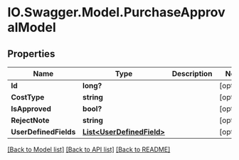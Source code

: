 # IO.Swagger.Model.PurchaseApprovalModel
## Properties

Name | Type | Description | Notes
------------ | ------------- | ------------- | -------------
**Id** | **long?** |  | [optional] 
**CostType** | **string** |  | [optional] 
**IsApproved** | **bool?** |  | [optional] 
**RejectNote** | **string** |  | [optional] 
**UserDefinedFields** | [**List&lt;UserDefinedField&gt;**](UserDefinedField.md) |  | [optional] 

[[Back to Model list]](../README.md#documentation-for-models) [[Back to API list]](../README.md#documentation-for-api-endpoints) [[Back to README]](../README.md)

